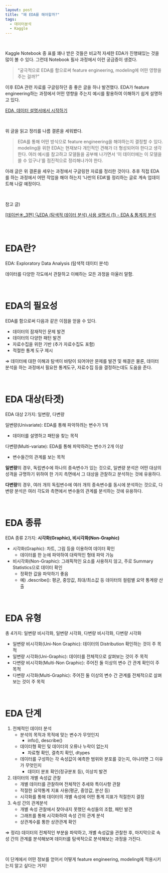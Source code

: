 ```yaml
---
layout: post
title: "왜 EDA를 해야할까?"
tags:
  - 데이터분석
  - Kaggle
---
```


<br>

Kaggle Notebook 중 표를 꽤나 받은 것들은 비교적 자세한 EDA가 진행돼있는 것을 많이 볼 수 있다. 그런데 Notebook 필사 과정에서 이런 궁금증이 생겼다. 

> “궁극적으로 EDA를 함으로써 feature engineering, modeling에 어떤 영향을 주는 걸까?”
> 

이후 EDA 관련 자료를 구글링하던 중 좋은 글을 하나 발견했다. EDA가 feature engineering하는 과정에서 어떤 영향을 주는지 예시를 활용하여 이해하기 쉽게 설명하고 있다. 

[EDA, 데이터 설명서에서 시작하기](https://medium.com/mighty-data-science-bootcamp/eda-데이터-설명서에서-시작하기-230060b9fc17)

<br>

위 글을 읽고 정리를 나름 결론을 세워봤다.

> EDA를 통해 어떤 방식으로 feature engineering을 해야하는지 결정할 수 있다. modeling을 위한 EDA는 현재보다 개인적인 견해가 더 형성되어야 한다고 생각한다. 여러 예시를 참고하고 모델들을 공부해 나가면서 ‘이 데이터에는 이 모델을 쓸 수 있구나’를 점진적으로 정리해나가야 한다.
> 

아래 글은 위 결론을 세우는 과정에서 구글링한 자료를 정리한 것이다. 추후 직접 EDA를 하는 과정에서 어떤 작업을 해야 하는지 ‘나만의 EDA’를 정리하는 글로 계속 업데이트해 나갈 예정이다.

<br>

참고 글)

[[데이썬☀️_3편] 🔍EDA (탐색적 데이터 분석) 사용 설명서 (1) - EDA & 통계치 분석](https://dacon.io/codeshare/4899)

<br>

# EDA란?

EDA: Exploratory Data Analysis (탐색적 데이터 분석)

데이터를 다양한 각도에서 관찰하고 이해하는 모든 과정을 아울러 말함.

<br>

# EDA의 필요성

EDA를 함으로써 다음과 같은 이점을 얻을 수 있다.

- 데이터의 잠재적인 문제 발견
- 데이터의 다양한 패턴 발견
- 자료수집을 위한 기반 (추가 자료수집도 포함)
- 적절한 통계 도구 제시

⇒ 데이터에 대한 이해과 탐색이 바탕이 되어야만 문제를 발견 및 해결은 물론,
데이터 분석을 하는 과정에서 필요한 통계도구, 자료수집 등을 결정하는데도 도움을 준다.

<br>

# EDA 대상(타겟)

EDA 대상 2가지: 일변량, 다변량

일변량(Univariate): EDA를 통해 파악하려는 변수가 1개

- 데이터를 설명하고 패턴을 찾는 목적

다변량(Multi-variate): EDA를 통해 파악하려는 변수가 2개 이상

- 변수들간의 관계를 보는 목적

**일변량**의 경우,
독립변수에 하나의 종속변수가 있는 것으로,
일변량 분석은 어떤 대상의 성격을 규명하기 위하여 한 가지 측면에서 그 대상을 관찰하고 분석하는 것에 유용하다.

**다변량**의 경우,
여러 개의 독립변수에 여러 개의 종속변수를 동시에 분석하는 것으로, 
다변량 분석은 여러 각도와 측면에서 변수들의 관계를 분석하는 것에 유용하다.

<br>

# EDA 종류

EDA 종류 2가지: **시각화(Graphic), 비시각화(Non-Graphic)**

- 시각화(Graphic): 차트, 그림 등을 이용하여 데이터 확인
    - 데이터를 한 눈에 파악하여 대략적인 형태 파악 가능
- 비시각화(Non-Graphic): 그래픽적인 요소를 사용하지 않고, 주로 Summary Statistics으로 데이터 확인
    - 정확한 값을 파악하기 좋음
    - 예) .describe(): 평균, 중앙값, 최대/최소값 등 데이터의 컬럼별 요약 통계량 산출

<br>

# EDA 유형

총 4가지: 일변량 비시각화, 일변량 시각화, 다변량 비시각화, 다변량 시각화

- 일변량 비시각화(Uni-Non Graphic): 데이터의 Distribution 확인하는 것이 주 목적
- 일변량 시각화(Uni-Graphic): 데이터를 전체적으로 살펴보는 것이 주 목적
- 다변량 비시각화(Multi-Non Graphic): 주어진 둘 이상의 변수 간 관계 확인이 주 목적
- 다변량 시각화(Multi-Graphic): 주어진 둘 이상의 변수 간 관계를 전체적으로 살펴보는 것이 주 목적

<br>

# EDA 단계

1. 전체적인 데이터 분석
    - 분석의 목적과 목적에 맞는 변수가 무엇인지
        - info(), describe()
    - 데이터형 확인 및 데이터의 오류나 누락이 없는지
        - 자료형 확인, 결측치 확인, dtypes
    - 데이터를 구성하는 각 속성값이 예측한 범위와 분포를 갖는지, 아니라면 그 이유가 무엇인지
        - 데이터 분포 확인(정규분포 등), 이상치 발견
2. 데이터의 개별 속성값 관찰
    - 개별 데이터를 관찰하며 전체적인 추세와 특이사항 관찰
    - 적절한 요약통계 지표 사용(평균, 중앙값, 분산 등)
    - 시각화를 통해 데이터의 개별 속성에 어떤 통계 지표가 적절한지 결정
3. 속성 간의 관계분석
    - 개별 속성 관찰에서 찾아내지 못했던 속성들의 조합, 패턴 발견
    - 그래프를 통해 시각화하여 속성 간의 관계 분석
    - 상관계수를 통한 상관관계 확인

⇒ 정리) 데이터의 전체적인 부분을 파악하고, 개별 속성값을 관찰한 후,
마지막으로 속성 간의 관계를 분석해보며 데이터를 탐색적으로 분석해보는 과정을 가진다.

<br>

이 단계에서 어떤 정보를 얻어서 어떻게 feature engineering, modeling에 적용시키는지 알고 싶다는 거지!